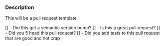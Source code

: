 ### Description
This will be a pull request template

[] - Did this get a semantic version bump?
[] - Is this a great pull request?
[] - Did you 5 head this pull request?
[] - Did you add tests to this pull request that are good and not crap
